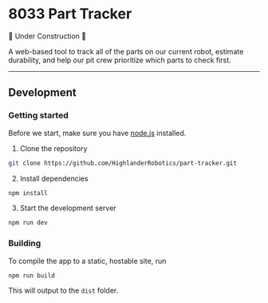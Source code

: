 # 8033 Part Tracker

🚧 Under Construction 🚧

A web-based tool to track all of the parts on our current robot, estimate durability, and help our pit crew prioritize which parts to check first.

---

## Development

### Getting started

Before we start, make sure you have [node.js](https://nodejs.org/) installed.

1) Clone the repository

```bash
git clone https://github.com/HighlanderRobotics/part-tracker.git
```

2) Install dependencies
```bash
npm install
```

3) Start the development server
```bash
npm run dev
```

### Building
To compile the app to a static, hostable site, run
```bash
npm run build
```
This will output to the `dist` folder.